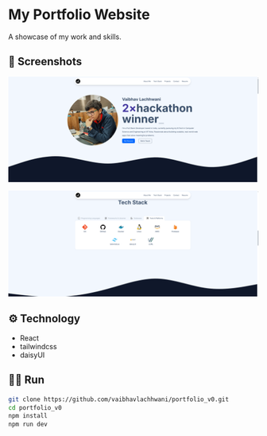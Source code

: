 # My Portfolio Website

A showcase of my work and skills.

## 🚀 Screenshots

![](src/assets/images/screenshots/ss1.png)


![](src/assets/images/screenshots/ss2.png)

## ⚙️ Technology

- React
- tailwindcss
- daisyUI

## 🏃‍♂️ Run

```bash
git clone https://github.com/vaibhavlachhwani/portfolio_v0.git
cd portfolio_v0
npm install
npm run dev
```
